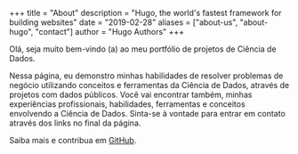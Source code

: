 +++
title = "About"
description = "Hugo, the world's fastest framework for building websites"
date = "2019-02-28"
aliases = ["about-us", "about-hugo", "contact"]
author = "Hugo Authors"
+++

Olá, seja muito bem-vindo (a) ao meu portfólio de projetos de Ciência de Dados.

Nessa página, eu demonstro minhas habilidades de resolver problemas de negócio utilizando conceitos e ferramentas da Ciência de Dados, através de projetos com dados públicos. Você vai encontrar também, minhas experiências profissionais, habilidades, ferramentas e conceitos envolvendo a Ciência de Dados. Sinta-se à vontade para entrar em contato através dos links no final da página.

Saiba mais e contribua em [GitHub](https://github.com/thiago-feres).
